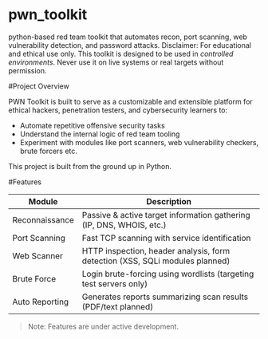 # pwn_toolkit
python-based red team toolkit that automates recon, port scanning, web vulnerability detection, and password attacks.
Disclaimer: For educational and ethical use only. This toolkit is designed to be used in *controlled environments*. Never use it on live systems or real targets without permission.

#Project Overview

PWN Toolkit is built to serve as a customizable and extensible platform for ethical hackers, penetration testers, and cybersecurity learners to:
- Automate repetitive offensive security tasks
- Understand the internal logic of red team tooling
- Experiment with modules like port scanners, web vulnerability checkers, brute forcers etc.

This project is built from the ground up in Python.

#Features

| Module         | Description |
|----------------|-------------|
| Reconnaissance | Passive & active target information gathering (IP, DNS, WHOIS, etc.) |
| Port Scanning  | Fast TCP scanning with service identification |
| Web Scanner    | HTTP inspection, header analysis, form detection (XSS, SQLi modules planned) |
| Brute Force    | Login brute-forcing using wordlists (targeting test servers only) |
| Auto Reporting | Generates reports summarizing scan results (PDF/text planned) |

> Note: Features are under active development.
